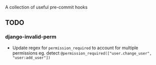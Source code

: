 A collection of useful pre-commit hooks

## TODO

### django-invalid-perm

- Update regex for `permission_required` to account for multiple permissions eg. detect `@permission_required(["user.change_user", "user:add_user"])`
